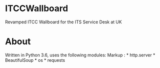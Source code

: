 # ITCCWallboard
Revamped ITCC Wallboard for the ITS Service Desk at UK

# About
Written in Python 3.6, uses the following modules:
Markup : * http.server
         * BeautifulSoup
         * os
         * requests

